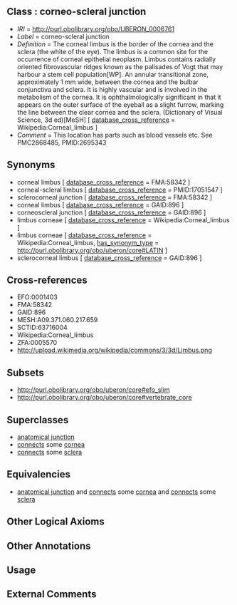 
## Class : corneo-scleral junction

 * *IRI* = http://purl.obolibrary.org/obo/UBERON_0006761
 * *Label* = corneo-scleral junction
 * *Definition* = The corneal limbus is the border of the cornea and the sclera (the white of the eye). The limbus is a common site for the occurrence of corneal epithelial neoplasm. Limbus contains radially oriented fibrovascular ridges known as the palisades of Vogt that may harbour a stem cell population[WP]. An annular transitional zone, approximately 1 mm wide, between the cornea and the bulbar conjunctiva and sclera. It is highly vascular and is involved in the metabolism of the cornea. It is ophthalmologically significant in that it appears on the outer surface of the eyeball as a slight furrow, marking the line between the clear cornea and the sclera. (Dictionary of Visual Science, 3d ed)[MeSH] [ [database_cross_reference](../../ef/oboInOwl#hasDbXref.md) = Wikipedia:Corneal_limbus ]
 * *Comment* = This location has parts such as blood vessels etc. See PMC2868485, PMID:2695343

## Synonyms

 * corneal limbus [ [database_cross_reference](../../ef/oboInOwl#hasDbXref.md) = FMA:58342 ]
 * corneal-scleral limbus [ [database_cross_reference](../../ef/oboInOwl#hasDbXref.md) = PMID:17051547 ]
 * sclerocorneal junction [ [database_cross_reference](../../ef/oboInOwl#hasDbXref.md) = FMA:58342 ]
 * corneal limbus [ [database_cross_reference](../../ef/oboInOwl#hasDbXref.md) = GAID:896 ]
 * corneoscleral junction [ [database_cross_reference](../../ef/oboInOwl#hasDbXref.md) = GAID:896 ]
 * limbus corneae [ [database_cross_reference](../../ef/oboInOwl#hasDbXref.md) = Wikipedia:Corneal_limbus ]
 * limbus corneae [ [database_cross_reference](../../ef/oboInOwl#hasDbXref.md) = Wikipedia:Corneal_limbus, [has_synonym_type](../../pe/oboInOwl#hasSynonymType.md) = http://purl.obolibrary.org/obo/uberon/core#LATIN ]
 * sclerocorneal limbus [ [database_cross_reference](../../ef/oboInOwl#hasDbXref.md) = GAID:896 ]

## Cross-references

 * EFO:0001403
 * FMA:58342
 * GAID:896
 * MESH:A09.371.060.217.659
 * SCTID:63716004
 * Wikipedia:Corneal_limbus
 * ZFA:0005570
 * http://upload.wikimedia.org/wikipedia/commons/3/3d/Limbus.png

## Subsets

 * http://purl.obolibrary.org/obo/uberon/core#efo_slim
 * http://purl.obolibrary.org/obo/uberon/core#vertebrate_core

## Superclasses

 * [anatomical junction](../../UBERON/51/UBERON_0007651.md)
 * [connects](../../ts/core#connects.md) some [cornea](../../UBERON/64/UBERON_0000964.md)
 * [connects](../../ts/core#connects.md) some [sclera](../../UBERON/73/UBERON_0001773.md)

## Equivalencies

 * [anatomical junction](../../UBERON/51/UBERON_0007651.md) and [connects](../../ts/core#connects.md) some [cornea](../../UBERON/64/UBERON_0000964.md) and [connects](../../ts/core#connects.md) some [sclera](../../UBERON/73/UBERON_0001773.md)

## Other Logical Axioms


## Other Annotations


## Usage


## External Comments

